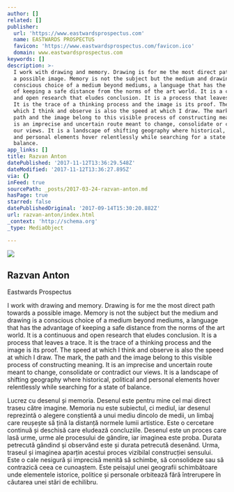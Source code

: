 ```yaml
---
author: []
related: []
publisher:
  url: 'https://www.eastwardsprospectus.com'
  name: EASTWARDS PROSPECTUS
  favicon: 'https://www.eastwardsprospectus.com/favicon.ico'
  domain: www.eastwardsprospectus.com
keywords: []
description: >-
  I work with drawing and memory. Drawing is for me the most direct path towards
  a possible image. Memory is not the subject but the medium and drawing is a
  conscious choice of a medium beyond mediums, a language that has the advantage
  of keeping a safe distance from the norms of the art world. It is a continuous
  and open research that eludes conclusion. It is a process that leaves a trace.
  It is the trace of a thinking process and the image is its proof. The speed at
  which I think and observe is also the speed at which I draw. The mark, the
  path and the image belong to this visible process of constructing meaning. It
  is an imprecise and uncertain route meant to change, consolidate or contradict
  our views. It is a landscape of shifting geography where historical, political
  and personal elements hover relentlessly while searching for a state of
  balance.
app_links: []
title: Razvan Anton
datePublished: '2017-11-12T13:36:29.548Z'
dateModified: '2017-11-12T13:36:27.895Z'
via: {}
inFeed: true
sourcePath: _posts/2017-03-24-razvan-anton.md
hasPage: true
starred: false
datePublishedOriginal: '2017-09-14T15:30:20.882Z'
url: razvan-anton/index.html
_context: 'http://schema.org'
_type: MediaObject

---
```

<article style=""><img src="https://imgflo.herokuapp.com/graph/2b2431f8e7ba7b0/6c17c69a481598615f3f08623a6e62f9/noop.jpg?input=https%3A%2F%2Fstatic1.squarespace.com%2Fstatic%2F5417546ee4b046f29ec584a2%2F55796fbee4b06e95d293bd77%2F55796fc1e4b00bf1e6878de9%2F1459438643185%2FAnton%2BRazvan%252CBrain%2B%252Cwatercolor%2Band%2Bpencil%2Bon%2Bpaper%252C32x40cm.jpg" /><h1>Razvan Anton</h1><p>Eastwards Prospectus</p></article>

I work with drawing and memory. Drawing is for me the most direct path towards a possible image. Memory is not the subject but the medium and drawing is a conscious choice of a medium beyond mediums, a language that has the advantage of keeping a safe distance from the norms of the art world. It is a continuous and open research that eludes conclusion. It is a process that leaves a trace. It is the trace of a thinking process and the image is its proof. The speed at which I think and observe is also the speed at which I draw. The mark, the path and the image belong to this visible process of constructing meaning. It is an imprecise and uncertain route meant to change, consolidate or contradict our views. It is a landscape of shifting geography where historical, political and personal elements hover relentlessly while searching for a state of balance.

Lucrez cu desenul și memoria. Desenul este pentru mine cel mai direct traseu către imagine. Memoria nu este subiectul, ci mediul, iar desenul reprezintă o alegere conștientă a unui mediu dincolo de medii, un limbaj care reușește să țină la distanță normele lumii artistice. Este o cercetare continuă și deschisă care eludează concluziile. Desenul este un proces care lasă urme, urme ale procesului de gândire, iar imaginea este proba. Durata petrecută gândind și observând este și durata petrecută desenând. Urma, traseul și imaginea aparțin acestui proces vizibilal construcției sensului. Este o cale nesigură și imprecisă menită să schimbe, să consolideze sau să contrazică ceea ce cunoaștem. Este peisajul unei geografii schimbătoare unde elementele istorice, politice și personale orbitează fără întrerupere în căutarea unei stări de echilibru.